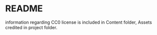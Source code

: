 # README
information regarding CC0 license is included in Content folder, Assets credited in project folder.
